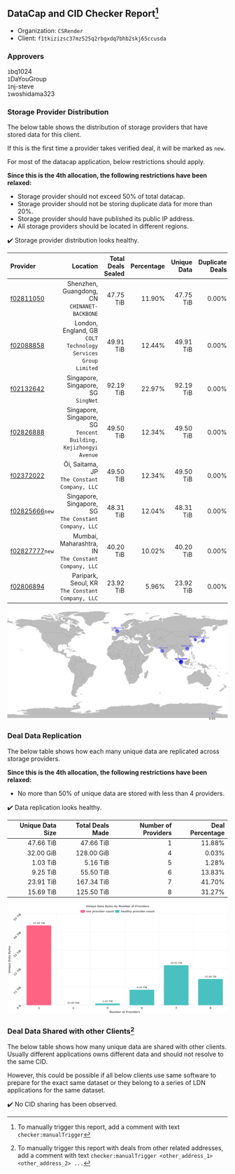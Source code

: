 ## DataCap and CID Checker Report[^1]
 - Organization: `CSRender`
 - Client: `f1tkizizsc37mz525q2rbgxdq7bhb2skj65ccusda`
### Approvers
`1`bq1024<br/>`1`DaYouGroup<br/>`1`nj-steve<br/>`1`woshidama323


### Storage Provider Distribution
The below table shows the distribution of storage providers that have stored data for this client.

If this is the first time a provider takes verified deal, it will be marked as `new`.

For most of the datacap application, below restrictions should apply.

**Since this is the 4th allocation, the following restrictions have been relaxed:**
 - Storage provider should not exceed 50% of total datacap.
 - Storage provider should not be storing duplicate data for more than 20%.
 - Storage provider should have published its public IP address.
 - All storage providers should be located in different regions.

✔️ Storage provider distribution looks healthy.

| Provider                                                    |                                                            Location | Total Deals Sealed | Percentage | Unique Data | Duplicate Deals |
| :---------------------------------------------------------- | ------------------------------------------------------------------: | -----------------: | ---------: | ----------: | --------------: |
| [f02811050](https://filfox.info/en/address/f02811050)       |                     Shenzhen, Guangdong, CN<br/>`CHINANET-BACKBONE` |          47.75 TiB |     11.90% |   47.75 TiB |           0.00% |
| [f02088858](https://filfox.info/en/address/f02088858)       |    London, England, GB<br/>`COLT Technology Services Group Limited` |          49.91 TiB |     12.44% |   49.91 TiB |           0.00% |
| [f02132642](https://filfox.info/en/address/f02132642)       |                              Singapore, Singapore, SG<br/>`SingNet` |          92.19 TiB |     22.97% |   92.19 TiB |           0.00% |
| [f02826888](https://filfox.info/en/address/f02826888)       | Singapore, Singapore, SG<br/>`Tencent Building, Kejizhongyi Avenue` |          49.50 TiB |     12.34% |   49.50 TiB |           0.00% |
| [f02372022](https://filfox.info/en/address/f02372022)       |                     Ōi, Saitama, JP<br/>`The Constant Company, LLC` |          49.50 TiB |     12.34% |   49.50 TiB |           0.00% |
| [f02825666](https://filfox.info/en/address/f02825666)`new`  |            Singapore, Singapore, SG<br/>`The Constant Company, LLC` |          48.31 TiB |     12.04% |   48.31 TiB |           0.00% |
| [f02827777](https://filfox.info/en/address/f02827777)`new`  |             Mumbai, Maharashtra, IN<br/>`The Constant Company, LLC` |          40.20 TiB |     10.02% |   40.20 TiB |           0.00% |
| [f02806894](https://filfox.info/en/address/f02806894)       |                 Paripark, Seoul, KR<br/>`The Constant Company, LLC` |          23.92 TiB |      5.96% |   23.92 TiB |           0.00% |

<img src="https://raw.githubusercontent.com/data-preservation-programs/filplus-checker-assets/main/filecoin-project/filecoin-plus-large-datasets/issues/1825/1708245309520.png"/>

### Deal Data Replication
The below table shows how each many unique data are replicated across storage providers.


**Since this is the 4th allocation, the following restrictions have been relaxed:**
- No more than 50% of unique data are stored with less than 4 providers.

✔️ Data replication looks healthy.

| Unique Data Size | Total Deals Made | Number of Providers | Deal Percentage |
| ---------------: | ---------------: | ------------------: | --------------: |
|        47.66 TiB |        47.66 TiB |                   1 |          11.88% |
|        32.00 GiB |       128.00 GiB |                   4 |           0.03% |
|         1.03 TiB |         5.16 TiB |                   5 |           1.28% |
|         9.25 TiB |        55.50 TiB |                   6 |          13.83% |
|        23.91 TiB |       167.34 TiB |                   7 |          41.70% |
|        15.69 TiB |       125.50 TiB |                   8 |          31.27% |

<img src="https://raw.githubusercontent.com/data-preservation-programs/filplus-checker-assets/main/filecoin-project/filecoin-plus-large-datasets/issues/1825/1708245310192.png"/>

### Deal Data Shared with other Clients[^3]
The below table shows how many unique data are shared with other clients.
Usually different applications owns different data and should not resolve to the same CID.

However, this could be possible if all below clients use same software to prepare for the exact same dataset or they belong to a series of LDN applications for the same dataset.

✔️ No CID sharing has been observed.

[^1]: To manually trigger this report, add a comment with text `checker:manualTrigger`

[^2]: Deals from those addresses are combined into this report as they are specified with `checker:manualTrigger`

[^3]: To manually trigger this report with deals from other related addresses, add a comment with text `checker:manualTrigger <other_address_1> <other_address_2> ...`

